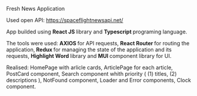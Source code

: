 Fresh News Application

Used open API:  https://spaceflightnewsapi.net/

App builded using <b> React JS </b> library and <b> Typescript </b> programing language.

The tools were used: <b> AXIOS </b> for API requests, <b> React Router </b> for routing the application,<b> Redux </b> for managing the state of the application and its requests, <b> Highlight Word </b> library and <b> MUI </b> component library for UI.

Realised: HomePage with arlicle cards, ArticlePage for each article, PostCard component, Search component whith priority ( (1) titles, (2) descriptions ), NotFound component, Loader and Error components, Clock component.